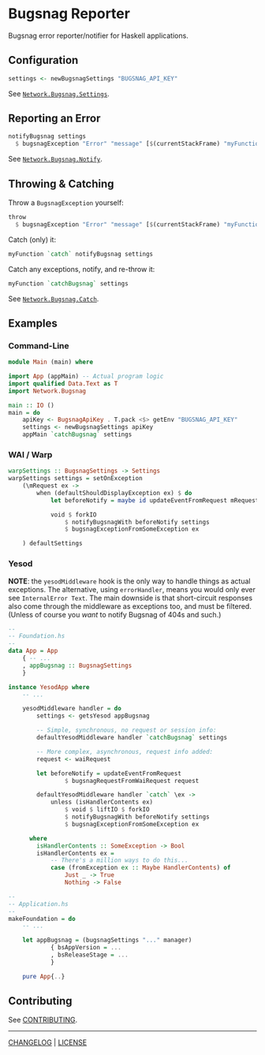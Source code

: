 # Bugsnag Reporter

Bugsnag error reporter/notifier for Haskell applications.

## Configuration

```hs
settings <- newBugsnagSettings "BUGSNAG_API_KEY"
```

See [`Network.Bugsnag.Settings`](#todo).

## Reporting an Error

```hs
notifyBugsnag settings
  $ bugsnagException "Error" "message" [$(currentStackFrame) "myFunction"]
```

See [`Network.Bugsnag.Notify`](#todo).

## Throwing & Catching

Throw a `BugsnagException` yourself:

```hs
throw
  $ bugsnagException "Error" "message" [$(currentStackFrame) "myFunction"]
```

Catch (only) it:

```hs
myFunction `catch` notifyBugsnag settings
```

Catch any exceptions, notify, and re-throw it:

```hs
myFunction `catchBugsnag` settings
```

See [`Network.Bugsnag.Catch`](#todo).

## Examples

### Command-Line

```hs
module Main (main) where

import App (appMain) -- Actual program logic
import qualified Data.Text as T
import Network.Bugsnag

main :: IO ()
main = do
    apiKey <- BugsnagApiKey . T.pack <$> getEnv "BUGSNAG_API_KEY"
    settings <- newBugsnagSettings apiKey
    appMain `catchBugsnag` settings
```

### WAI / Warp

```hs
warpSettings :: BugsnagSettings -> Settings
warpSettings settings = setOnException
    (\mRequest ex ->
        when (defaultShouldDisplayException ex) $ do
            let beforeNotify = maybe id updateEventFromRequest mRequest

            void $ forkIO
                $ notifyBugsnagWith beforeNotify settings
                $ bugsnagExceptionFromSomeException ex

    ) defaultSettings
```

### Yesod

**NOTE**: the `yesodMiddleware` hook is the only way to handle things as actual
exceptions. The alternative, using `errorHandler`, means you would only ever see
`InternalError Text`. The main downside is that short-circuit responses also
come through the middleware as exceptions too, and must be filtered. (Unless of
course you *want* to notify Bugsnag of 404s and such.)

```hs
--
-- Foundation.hs
--
data App = App
    { -- ...
    , appBugsnag :: BugsnagSettings
    }

instance YesodApp where
    -- ...

    yesodMiddleware handler = do
        settings <- getsYesod appBugsnag

        -- Simple, synchronous, no request or session info:
        defaultYesodMiddleware handler `catchBugsnag` settings

        -- More complex, asynchronous, request info added:
        request <- waiRequest

        let beforeNotify = updateEventFromRequest
                $ bugsnagRequestFromWaiRequest request

        defaultYesodMiddleware handler `catch` \ex ->
            unless (isHandlerContents ex)
                $ void $ liftIO $ forkIO
                $ notifyBugsnagWith beforeNotify settings
                $ bugsnagExceptionFromSomeException ex

      where
        isHandlerContents :: SomeException -> Bool
        isHandlerContents ex =
            -- There's a million ways to do this...
            case (fromException ex :: Maybe HandlerContents) of
                Just _ -> True
                Nothing -> False

--
-- Application.hs
--
makeFoundation = do
    -- ...

    let appBugsnag = (bugsnagSettings "..." manager)
            { bsAppVersion = ...
            , bsReleaseStage = ...
            }

    pure App{..}
```

## Contributing

See [CONTRIBUTING](./CONTRIBUTING.md).

---

[CHANGELOG](./CHANGELOG.md) | [LICENSE](./LICENSE)
